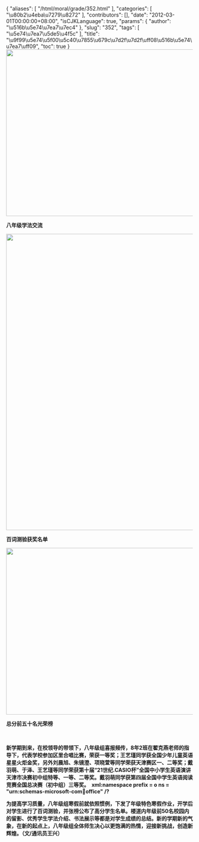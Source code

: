 {
    "aliases": [
        "/html/moral/grade/352.html"
    ],
    "categories": [
        "\u80b2\u4eba\u7279\u8272"
    ],
    "contributors": [],
    "date": "2012-03-01T00:00:00+08:00",
    "isCJKLanguage": true,
    "params": {
        "author": "\u516b\u5e74\u7ea7\u7ec4"
    },
    "slug": "352",
    "tags": [
        "\u5e74\u7ea7\u5de5\u4f5c"
    ],
    "title": "\u9f99\u5e74\u5f00\u5c40\u7855\u679c\u7d2f\u7d2f\uff08\u516b\u5e74\u7ea7\uff09",
    "toc": true
}
**<img
    src="https://cdn.tfls.online/mirror/full/f2073196ef4cc3c8d0761de1c66f89c58a9b7d3d.jpg"
    style="display:block;margin-left:auto;margin-right:auto;"
    decoding="async"
    fetchpriority="auto"
    loading="lazy"
    height="450"
    width="600"
/>**

**八年级学法交流**

**<img
    src="https://cdn.tfls.online/mirror/full/ca5e8b8e64b1a487bba12117cec4087f752c6bae.jpg"
    style="display:block;margin-left:auto;margin-right:auto;"
    decoding="async"
    fetchpriority="auto"
    loading="lazy"
    height="800"
    width="600"
/>**

**百词测验获奖名单**

**<img
    src="https://cdn.tfls.online/mirror/full/b5189791c606a1267750c2f89b610138376b6e3e.jpg"
    style="display:block;margin-left:auto;margin-right:auto;"
    decoding="async"
    fetchpriority="auto"
    loading="lazy"
    height="450"
    width="600"
/>**

**总分前五十名光荣榜**

 

**新学期到来，在校领导的带领下，八年级组喜报频传，8年2班在翟克燕老师的指导下，代表学校参加区里合唱比赛，荣获一等奖；王艺瑾同学获全国少年儿童英语星星火炬金奖，另外刘晨旭、朱镜澄、项晓萱等同学荣获天津赛区一、二等奖；戴羽萌、于泽、王艺瑾等同学荣获第十届“21世纪.CASIO杯”全国中小学生英语演讲天津市决赛初中组特等、一等、二等奖。戴羽萌同学获第四届全国中学生英语阅读竞赛全国总决赛（初中组）三等奖。  xml:namespace prefix = o ns = "urn:schemas-microsoft-com:office:office" /?**

**为提高学习质量，八年级组寒假前就依照惯例，下发了年级特色寒假作业，开学后对学生进行了百词测验，并张榜公布了高分学生名单。楼道内年级前50名校园内的留影、优秀学生学法介绍、书法展示等都是对学生成绩的总结。新的学期新的气象，在新的起点上，八年级组全体师生决心以更饱满的热情，迎接新挑战，创造新辉煌。（文/通讯员王兴）**


